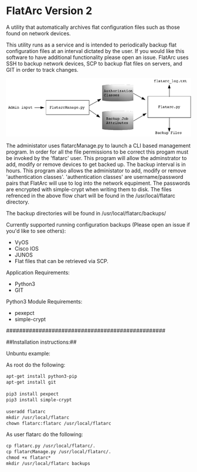 # FlatArc Version 2
A utility that automatically archives flat configuration files such as those found on network devices.

This utility runs as a service and is intended to periodically backup flat configuration files at an interval dictated by the user.  If you would like this software to have additional functionality please open an issue.  FlatArc uses SSH to backup network devices, SCP to backup flat files on servers, and GIT in order to track changes.

![alt tag](https://github.com/netdsg/FlatArc/blob/master/FlatArcFlow.png)

The administator uses flatarcManage.py to launch a CLI based management program.  In order for all the file permissions to be correct this progam must be invoked by the 'flatarc' user.  This program will allow the adminstrator to add, modify or remove devices to get backed up.  The backup interval is in hours.  This program also allows the administator to add, modify or remove 'authentication classes'.  'authentication classes' are username/password pairs that FlatArc will use to log into the network equpiment.  The passwords are encrypted with simple-crypt when writing them to disk.  The files refrenced in the above flow chart will be found in the /usr/local/flatarc directory.

The backup directories will be found in /usr/local/flatarc/backups/

Currently supported running configuration backups (Please open an issue if you'd like to see others):
- VyOS
- Cisco IOS
- JUNOS
- Flat files that can be retrieved via SCP.

Application Requirements:
- Python3
- GIT

Python3 Module Requirements:
- pexepct
- simple-crypt

#################################################

##Installation instructions:##

Unbuntu example:

As root do the following:

    apt-get install python3-pip
    apt-get install git

    pip3 install pexpect
    pip3 install simple-crypt

    useradd flatarc
    mkdir /usr/local/flatarc
    chown flatarc:flatarc /usr/local/flatarc

As user flatarc do the following:

    cp flatarc.py /usr/local/flatarc/.
    cp flatarcManage.py /usr/local/flatarc/.
    chmod +x flatarc*
    mkdir /usr/local/flatarc backups


